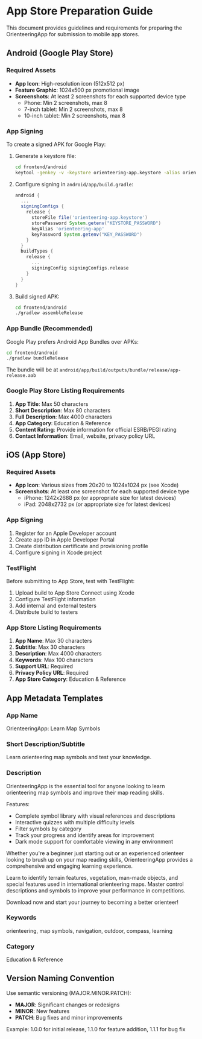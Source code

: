 # App Store Preparation Guide

This document provides guidelines and requirements for preparing the OrienteeringApp for submission to mobile app stores.

## Android (Google Play Store)

### Required Assets

- **App Icon**: High-resolution icon (512x512 px)
- **Feature Graphic**: 1024x500 px promotional image
- **Screenshots**: At least 2 screenshots for each supported device type
  - Phone: Min 2 screenshots, max 8
  - 7-inch tablet: Min 2 screenshots, max 8
  - 10-inch tablet: Min 2 screenshots, max 8

### App Signing

To create a signed APK for Google Play:

1. Generate a keystore file:
   ```bash
   cd frontend/android
   keytool -genkey -v -keystore orienteering-app.keystore -alias orienteering-app -keyalg RSA -keysize 2048 -validity 10000
   ```

2. Configure signing in `android/app/build.gradle`:
   ```gradle
   android {
     ...
     signingConfigs {
       release {
         storeFile file('orienteering-app.keystore')
         storePassword System.getenv("KEYSTORE_PASSWORD")
         keyAlias 'orienteering-app'
         keyPassword System.getenv("KEY_PASSWORD")
       }
     }
     buildTypes {
       release {
         ...
         signingConfig signingConfigs.release
       }
     }
   }
   ```

3. Build signed APK:
   ```bash
   cd frontend/android
   ./gradlew assembleRelease
   ```

### App Bundle (Recommended)

Google Play prefers Android App Bundles over APKs:

```bash
cd frontend/android
./gradlew bundleRelease
```

The bundle will be at `android/app/build/outputs/bundle/release/app-release.aab`

### Google Play Store Listing Requirements

1. **App Title**: Max 50 characters
2. **Short Description**: Max 80 characters
3. **Full Description**: Max 4000 characters
4. **App Category**: Education & Reference
5. **Content Rating**: Provide information for official ESRB/PEGI rating
6. **Contact Information**: Email, website, privacy policy URL

## iOS (App Store)

### Required Assets

- **App Icon**: Various sizes from 20x20 to 1024x1024 px (see Xcode)
- **Screenshots**: At least one screenshot for each supported device type
  - iPhone: 1242x2688 px (or appropriate size for latest devices)
  - iPad: 2048x2732 px (or appropriate size for latest devices)

### App Signing

1. Register for an Apple Developer account
2. Create app ID in Apple Developer Portal
3. Create distribution certificate and provisioning profile
4. Configure signing in Xcode project

### TestFlight

Before submitting to App Store, test with TestFlight:

1. Upload build to App Store Connect using Xcode
2. Configure TestFlight information
3. Add internal and external testers
4. Distribute build to testers

### App Store Listing Requirements

1. **App Name**: Max 30 characters
2. **Subtitle**: Max 30 characters
3. **Description**: Max 4000 characters
4. **Keywords**: Max 100 characters
5. **Support URL**: Required
6. **Privacy Policy URL**: Required
7. **App Store Category**: Education & Reference

## App Metadata Templates

### App Name
OrienteeringApp: Learn Map Symbols

### Short Description/Subtitle
Learn orienteering map symbols and test your knowledge.

### Description
OrienteeringApp is the essential tool for anyone looking to learn orienteering map symbols and improve their map reading skills.

Features:
- Complete symbol library with visual references and descriptions
- Interactive quizzes with multiple difficulty levels
- Filter symbols by category
- Track your progress and identify areas for improvement
- Dark mode support for comfortable viewing in any environment

Whether you're a beginner just starting out or an experienced orienteer looking to brush up on your map reading skills, OrienteeringApp provides a comprehensive and engaging learning experience.

Learn to identify terrain features, vegetation, man-made objects, and special features used in international orienteering maps. Master control descriptions and symbols to improve your performance in competitions.

Download now and start your journey to becoming a better orienteer!

### Keywords
orienteering, map symbols, navigation, outdoor, compass, learning

### Category
Education & Reference

## Version Naming Convention

Use semantic versioning (MAJOR.MINOR.PATCH):

- **MAJOR**: Significant changes or redesigns
- **MINOR**: New features
- **PATCH**: Bug fixes and minor improvements

Example: 1.0.0 for initial release, 1.1.0 for feature addition, 1.1.1 for bug fix